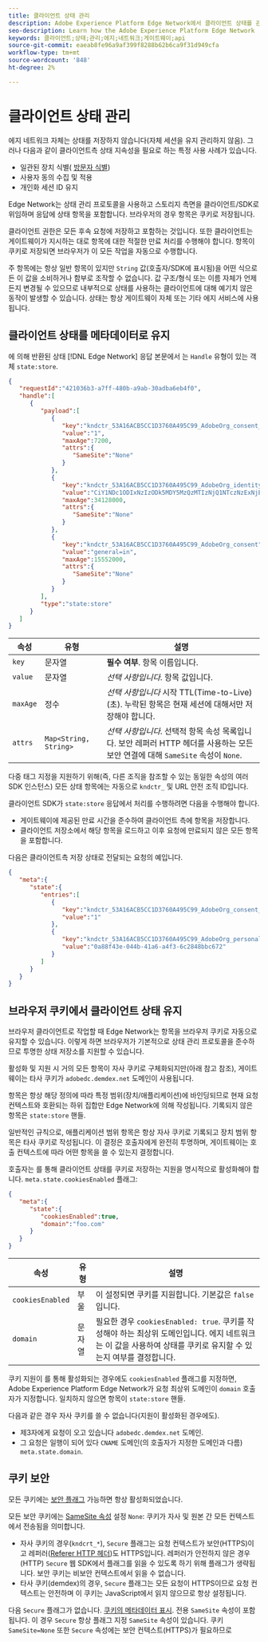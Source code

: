 ```yaml
---
title: 클라이언트 상태 관리
description: Adobe Experience Platform Edge Network에서 클라이언트 상태를 관리하는 방법을 알아봅니다
seo-description: Learn how the Adobe Experience Platform Edge Network  manages client state
keywords: 클라이언트;상태;관리;에지;네트워크;게이트웨이;api
source-git-commit: eaeab8fe96a9af399f8288b62b6ca9f31d949cfa
workflow-type: tm+mt
source-wordcount: '848'
ht-degree: 2%

---
```



# 클라이언트 상태 관리

에지 네트워크 자체는 상태를 저장하지 않습니다(자체 세션을 유지 관리하지 않음). 그러나 다음과 같이 클라이언트측 상태 지속성을 필요로 하는 특정 사용 사례가 있습니다.

* 일관된 장치 식별( [방문자 식별](visitor-identification.md))
* 사용자 동의 수집 및 적용
* 개인화 세션 ID 유지

Edge Network는 상태 관리 프로토콜을 사용하고 스토리지 측면을 클라이언트/SDK로 위임하며 응답에 상태 항목을 포함합니다. 브라우저의 경우 항목은 쿠키로 저장됩니다.

클라이언트 권한은 모든 후속 요청에 저장하고 포함하는 것입니다. 또한 클라이언트는 게이트웨이가 지시하는 대로 항목에 대한 적절한 만료 처리를 수행해야 합니다. 항목이 쿠키로 저장되면 브라우저가 이 모든 작업을 자동으로 수행합니다.

주 항목에는 항상 일반 항목이 있지만 `String` 값(호출자/SDK에 표시됨)을 어떤 식으로든 이 값을 소비하거나 함부로 조작할 수 없습니다. 값 구조/형식 또는 이름 자체가 언제든지 변경될 수 있으므로 내부적으로 상태를 사용하는 클라이언트에 대해 예기치 않은 동작이 발생할 수 있습니다. 상태는 항상 게이트웨이 자체 또는 기타 에지 서비스에 사용됩니다.

## 클라이언트 상태를 메타데이터로 유지

에 의해 반환된 상태 [!DNL Edge Network] 응답 본문에서 는 `Handle` 유형이 있는 객체 `state:store`.

```json
{
   "requestId":"421036b3-a7ff-480b-a9ab-30adba6eb4f0",
   "handle":[
      {
         "payload":[
            {
               "key":"kndctr_53A16ACB5CC1D3760A495C99_AdobeOrg_consent_check",
               "value":"1",
               "maxAge":7200,
               "attrs":{
                  "SameSite":"None"
               }
            },
            {
               "key":"kndctr_53A16ACB5CC1D3760A495C99_AdobeOrg_identity",
               "value":"CiY1NDc1ODIxNzIzODk5MDY5MzQzMTIzNjQ1NTczNzExNjE4OTA1MFINCLGOvszNLhABGAEgBKABsY6-zM0uqAGHz-z2y82cul3wAbGOvszNLg==",
               "maxAge":34128000,
               "attrs":{
                  "SameSite":"None"
               }
            },
            {
               "key":"kndctr_53A16ACB5CC1D3760A495C99_AdobeOrg_consent",
               "value":"general=in",
               "maxAge":15552000,
               "attrs":{
                  "SameSite":"None"
               }
            }
         ],
         "type":"state:store"
      }
   ]
}
```

| 속성 | 유형 | 설명 |
| --- | --- | --- |
| `key` | 문자열 | **필수 여부**. 항목 이름입니다. |
| `value` | 문자열 | *선택 사항입니다*. 항목 값입니다. |
| `maxAge` | 정수 | *선택 사항입니다* 시작 TTL(Time-to-Live)(초). 누락된 항목은 현재 세션에 대해서만 저장해야 합니다. |
| `attrs` | `Map<String, String>` | *선택 사항입니다*. 선택적 항목 속성 목록입니다. 보안 레퍼러 HTTP 헤더를 사용하는 모든 보안 연결에 대해 `SameSite` 속성이 `None`. |


다중 태그 지정을 지원하기 위해(즉, 다른 조직을 참조할 수 있는 동일한 속성의 여러 SDK 인스턴스) 모든 상태 항목에는 자동으로 `kndctr_` 및 URL 안전 조직 ID입니다.

클라이언트 SDK가 `state:store` 응답에서 처리를 수행하려면 다음을 수행해야 합니다.

* 게이트웨이에 제공된 만료 시간을 준수하여 클라이언트 측에 항목을 저장합니다.
* 클라이언트 저장소에서 해당 항목을 로드하고 이후 요청에 만료되지 않은 모든 항목을 포함합니다.

다음은 클라이언트측 저장 상태로 전달되는 요청의 예입니다.

```json
{
   "meta":{
      "state":{
         "entries":[
            {
               "key":"kndctr_53A16ACB5CC1D3760A495C99_AdobeOrg_consent_check",
               "value":"1"
            },
            {
               "key":"kndctr_53A16ACB5CC1D3760A495C99_AdobeOrg_personalization_sessionId",
               "value":"0a88f43e-044b-41a6-a4f3-6c2848bbc672"
            }
         ]
      }
   }
}
```

## 브라우저 쿠키에서 클라이언트 상태 유지

브라우저 클라이언트로 작업할 때 Edge Network는 항목을 브라우저 쿠키로 자동으로 유지할 수 있습니다. 이렇게 하면 브라우저가 기본적으로 상태 관리 프로토콜을 준수하므로 투명한 상태 저장소를 지원할 수 있습니다.

활성화 및 지원 시 거의 모든 항목이 자사 쿠키로 구체화되지만(아래 참고 참조), 게이트웨이는 타사 쿠키가 `adobedc.demdex.net` 도메인이 사용됩니다.

항목은 항상 해당 정의에 따라 특정 범위(장치/애플리케이션)에 바인딩되므로 현재 요청 컨텍스트와 호환되는 하위 집합만 Edge Network에 의해 작성됩니다. 기록되지 않은 항목은 `state:store` 핸들.

일반적인 규칙으로, 애플리케이션 범위 항목은 항상 자사 쿠키로 기록되고 장치 범위 항목은 타사 쿠키로 작성됩니다. 이 결정은 호출자에게 완전히 투명하며, 게이트웨이는 호출 컨텍스트에 따라 어떤 항목을 쓸 수 있는지 결정합니다.

호출자는 를 통해 클라이언트 상태를 쿠키로 저장하는 지원을 명시적으로 활성화해야 합니다. `meta.state.cookiesEnabled` 플래그:

```json
{
   "meta":{
      "state":{
         "cookiesEnabled":true,
         "domain":"foo.com"
      }
   }
}
```

| 속성 | 유형 | 설명 |
| --- | --- | --- |
| `cookiesEnabled` | 부울 | 이 설정되면 쿠키를 지원합니다. 기본값은 `false`입니다. |
| `domain` | 문자열 | 필요한 경우 `cookiesEnabled: true`. 쿠키를 작성해야 하는 최상위 도메인입니다. 에지 네트워크는 이 값을 사용하여 상태를 쿠키로 유지할 수 있는지 여부를 결정합니다. |

쿠키 지원이 를 통해 활성화되는 경우에도 `cookiesEnabled` 플래그를 지정하면, Adobe Experience Platform Edge Network가 요청 최상위 도메인이 `domain` 호출자가 지정합니다. 일치하지 않으면 항목이 `state:store` 핸들.

다음과 같은 경우 자사 쿠키를 쓸 수 없습니다(지원이 활성화된 경우에도).

* 제3자에게 요청이 오고 있습니다 `adobedc.demdex.net` 도메인.
* 그 요청은 일행이 되어 있다 `CNAME` 도메인(의 호출자가 지정한 도메인과 다름) `meta.state.domain`.

## 쿠키 보안

모든 쿠키에는 [보안 플래그](https://developer.mozilla.org/en-US/docs/Web/HTTP/Cookies#restrict_access_to_cookies) 가능하면 항상 활성화되었습니다.

모든 보안 쿠키에는 [SameSite 속성](https://developer.mozilla.org/en-US/docs/Web/HTTP/Headers/Set-Cookie/SameSite) 설정 `None`: 쿠키가 자사 및 원본 간 모든 컨텍스트에서 전송됨을 의미합니다.

* 자사 쿠키의 경우(`kndcrt_*`), `Secure` 플래그는 요청 컨텍스트가 보안(HTTPS)이고 레퍼러([Referer HTTP 헤더](https://developer.mozilla.org/en-US/docs/Web/HTTP/Headers/Referer))도 HTTPS입니다. 레퍼러가 안전하지 않은 경우(HTTP) `Secure` 웹 SDK에서 플래그를 읽을 수 있도록 하기 위해 플래그가 생략됩니다. 보안 쿠키는 비보안 컨텍스트에서 읽을 수 없습니다.
* 타사 쿠키(demdex)의 경우, `Secure` 플래그는 모든 요청이 HTTPS이므로 요청 컨텍스트는 안전하며 이 쿠키는 JavaScript에서 읽지 않으므로 항상 설정됩니다.

다음 `Secure` 플래그가 없습니다. [쿠키의 메타데이터 표시](#state-as-metadata). 전용 `SameSite` 속성이 포함됩니다. 이 경우 `Secure` 항상 플래그 지정 `SameSite` 속성이 있습니다. 쿠키 `SameSite=None` 또한 `Secure` 속성에는 보안 컨텍스트(HTTPS)가 필요하므로
